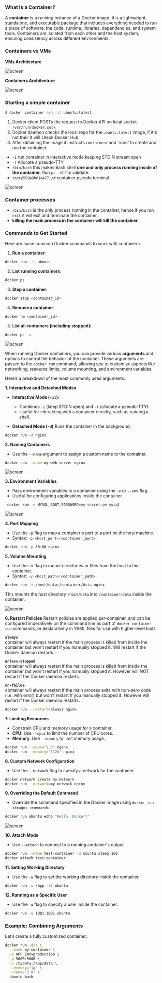 ### What Is a Container?

A **container**  is a running instance of a Docker image.
It is a lightweight, standalone, and executable package that includes everything needed to run a piece of software: the code, runtime, libraries, dependencies, and system tools. Containers are isolated from each other and the host system, ensuring consistency across different environments.

### Containers vs VMs


**VMs Architecture**

![screen](./images/4.1.png)


**Containers Architecture**

![screen](./images/4.2.png)


### Starting a simple container

```bash
$ docker container run -it ubuntu:latest
```

1. Docker client POSTs the request to Docker API on local socket `/var/run/docker.sock`
2. Docker daemon checks the local repo for the `ubuntu:latest` image, if it's not their it will check Docker Hub.
3. After obtaining the image it instructs `containerd` and 'runc' to create and run the container.

- `-i` run container in interactive mode keeping STDIN stream open
- `-t` Allocate a pseudo-TTY
- `/bin/bash` this makes Bash shell **one and only process running inside of the container**. Run `ps -elf` to validate.
- `root@50949b614477:/#` container pseudo terminal

![screen](./images/4.3.png)

### Container processes

- `/bin/bash` is the only process running in the container, hence if you run `exit` it will exit and terminate the container.
- **killing the main process in the container will kill the container**

### Commands to Get Started

Here are some common Docker commands to work with containers:
1. **Run a container**:
```bash
docker run -it ubuntu
```
2. **List running containers**:
```bash
docker ps
```
3. **Stop a container**:
```bash
docker stop <container_id>
```
4. **Remove a container**:
```bash
docker rm <container_id>
```
5. **List all containers (including stopped)**:
```bash
docker ps -a
```

![screen](./images/4.4.png)

When running Docker containers, you can provide various **arguments** and options to control the behavior of the container. These arguments are passed to the `docker run` command, allowing you to customize aspects like networking, resource limits, volume mounting, and environment variables.

Here’s a breakdown of the most commonly used arguments:

**1. Interactive and Detached Modes**
- **Interactive Mode (`-it`)**:
	- Combines `-i` (keep STDIN open) and `-t` (allocate a pseudo-TTY).
	- Useful for interacting with a container directly, such as running a shell.
	
- **Detached Mode (`-d`)**:Runs the container in the background.
```bash
docker run -d nginx
``` 

**2. Naming Containers**
- Use the `--name` argument to assign a custom name to the container.
```bash
docker run --name my-web-server nginx
```

![screen](./images/4.5.png)

 **3. Environment Variables**
 - Pass environment variables to a container using the `-e` or `--env` flag.
 - Useful for configuring applications inside the container.
```bash
 docker run -e MYSQL_ROOT_PASSWORD=my-secret-pw mysql
```

![screen](./images/4.6.png)

**4. Port Mapping**
- Use the `-p` flag to map a container's port to a port on the host machine.
- Syntax: `-p <host_port>:<container_port>`.
```bash
docker run -p 80:80 nginx
```

**5. Volume Mounting** 
- Use the `-v` flag to mount directories or files from the host to the container.
- Syntax: `-v <host_path>:<container_path>`.
```bash
docker run -v /host/data:/container/data nginx
```

This mounts the host directory `/host/data` into `/container/data` inside the container.

![screen](./images/4.7.png)

 **6. Restart Policies**
Restart policies are applied per-container, and can be configured imperatively on the command line as part of `docker container run` commands, or declaratively in YAML files for use with higher-level tools

**`always`**  
container will always restart if the main process is killed from inside the container but won't restart if you manually stopped it. Will restart if the Docker daemon restarts.  

**`unless-stopped`**  
container will always restart if the main process is killed from inside the container but won't restart if you manually stopped it. However will NOT restart if the Docker daemon restarts.  

**`on-failue`**  
container will always restart if the main process exits with non-zero code (i.e. with error) but won't restart if you manually stopped it. However will restart if the Docker daemon restarts.

```bash
docker run --restart=always nginx
```

**7. Limiting Resources**
- Constrain CPU and memory usage for a container.
- **CPU**: Use `--cpus` to limit the number of CPU cores.
- **Memory**: Use `--memory` to limit memory usage.
```bash
docker run --cpus="1.5" nginx
docker run --memory="512m" nginx
```
 
 **8. Custom Network Configuration**
 - Use the `--network` flag to specify a network for the container.
 ```bash
docker network create my-network
docker run --network=my-network nginx
```

**9. Overriding the Default Command**
- Override the command specified in the Docker image using `docker run <image> <command>`.
```bash
docker run ubuntu echo "Hello, Docker!"
```

![screen](./images/4.8.png)

**10. Attach Mode**
- Use `--attach` to connect to a running container's output
```bash
docker run --name test-container -d ubuntu sleep 100
docker attach test-container
```


**11. Setting Working Directory**
- Use the `-w` flag to set the working directory inside the container.
```bash
docker run -w /app -it ubuntu
```

**12. Running as a Specific User**
- Use the `-u` flag to specify a user inside the container.
```bash
docker run -u 1001:1001 ubuntu
```

### Example: Combining Arguments

Let’s create a fully customized container:
```bash
docker run -dit \
  --name my-container \
  -e APP_ENV=production \
  -p 5000:5000 \
  -v /mydata:/app/data \
  --memory="1g" \
  --cpus="2.0" \
  ubuntu bash
```


